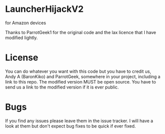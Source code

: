 # LauncherHijackV2
for Amazon devices

Thanks to ParrotGeek1 for the original code and the lax licence that I have modified lightly.

# License
You can do whatever you want with this code but you have to credit us, Andy A (BaronKiko) and ParrotGeek, somewhere in your project, including a link to this repo. The modified version MUST be open source. You have to send us a link to the modified version if it is ever public.

# Bugs
If you find any issues please leave them in the issue tracker. I will have a look at them but don't expect bug fixes to be quick if ever fixed.